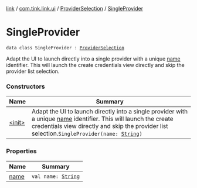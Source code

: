 [link](../../../index.md) / [com.tink.link.ui](../../index.md) / [ProviderSelection](../index.md) / [SingleProvider](./index.md)

# SingleProvider

`data class SingleProvider : `[`ProviderSelection`](../index.md)

Adapt the UI to launch directly into a single provider with a unique [name](name.md) identifier.
This will launch the create credentials view directly and skip the provider list selection.

### Constructors

| Name | Summary |
|---|---|
| [&lt;init&gt;](-init-.md) | Adapt the UI to launch directly into a single provider with a unique [name](name.md) identifier. This will launch the create credentials view directly and skip the provider list selection.`SingleProvider(name: `[`String`](https://kotlinlang.org/api/latest/jvm/stdlib/kotlin/-string/index.html)`)` |

### Properties

| Name | Summary |
|---|---|
| [name](name.md) | `val name: `[`String`](https://kotlinlang.org/api/latest/jvm/stdlib/kotlin/-string/index.html) |
